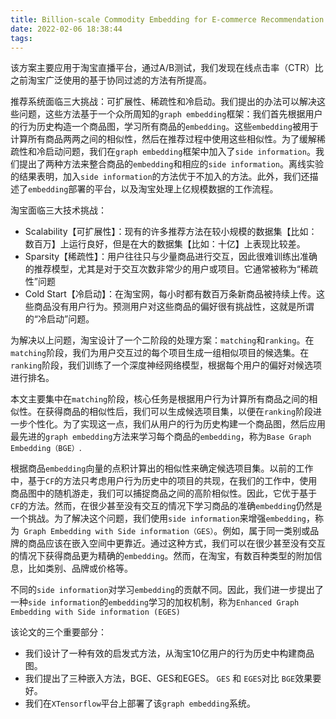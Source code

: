 ```yaml
---
title: Billion-scale Commodity Embedding for E-commerce Recommendation in Alibaba
date: 2022-02-06 18:38:44
tags:
---
```


该方案主要应用于淘宝直播平台，通过A/B测试，我们发现在线点击率（CTR）比之前淘宝广泛使用的基于协同过滤的方法有所提高。

推荐系统面临三大挑战：可扩展性、稀疏性和冷启动。我们提出的办法可以解决这些问题，这些方法基于一个众所周知的`graph embedding`框架：我们首先根据用户的行为历史构造一个商品图，学习所有商品的`embedding`。这些`embedding`被用于计算所有商品两两之间的相似性，然后在推荐过程中使用这些相似性。为了缓解稀疏性和冷启动问题，我们在`graph embedding`框架中加入了`side information`。我们提出了两种方法来整合商品的`embedding`和相应的`side information`。离线实验的结果表明，加入`side information`的方法优于不加入的方法。此外，我们还描述了`embedding`部署的平台，以及淘宝处理上亿规模数据的工作流程。

淘宝面临三大技术挑战：
* Scalability【可扩展性】：现有的许多推荐方法在较小规模的数据集【比如：数百万】上运行良好，但是在大的数据集【比如：十亿】上表现比较差。
* Sparsity【稀疏性】：用户往往只与少量商品进行交互，因此很难训练出准确的推荐模型，尤其是对于交互次数非常少的用户或项目。它通常被称为“稀疏性”问题
* Cold Start【冷启动】：在淘宝网，每小时都有数百万条新商品被持续上传。这些商品没有用户行为。预测用户对这些商品的偏好很有挑战性，这就是所谓的“冷启动”问题。

为解决以上问题，淘宝设计了一个二阶段的处理方案：`matching`和`ranking`。在`matching`阶段，我们为用户交互过的每个项目生成一组相似项目的候选集。在`ranking`阶段，我们训练了一个深度神经网络模型，根据每个用户的偏好对候选项进行排名。

本文主要集中在`matching`阶段，核心任务是根据用户行为计算所有商品之间的相似性。在获得商品的相似性后，我们可以生成候选项目集，以便在`ranking`阶段进一步个性化。为了实现这一点，我们从用户的行为历史构建一个商品图，然后应用最先进的`graph embedding`方法来学习每个商品的`embedding`，称为`Base Graph Embedding（BGE）`.

根据商品`embedding`向量的点积计算出的相似性来确定候选项目集。以前的工作中，基于`CF`的方法只考虑用户行为历史中的项目的共现，在我们的工作中，使用商品图中的随机游走，我们可以捕捉商品之间的高阶相似性。因此，它优于基于`CF`的方法。然而，在很少甚至没有交互的情况下学习商品的准确`embedding`仍然是一个挑战。为了解决这个问题，我们使用`side information`来增强`embedding`，称为` Graph Embedding with Side information（GES）`。例如，属于同一类别或品牌的商品应该在嵌入空间中更靠近。通过这种方式，我们可以在很少甚至没有交互的情况下获得商品更为精确的`embedding`。然而，在淘宝，有数百种类型的附加信息，比如类别、品牌或价格等。

不同的`side information`对学习`embedding`的贡献不同。因此，我们进一步提出了一种`side information`的`embedding`学习的加权机制，称为`Enhanced Graph Embedding with Side information (EGES)`

该论文的三个重要部分：
* 我们设计了一种有效的启发式方法，从淘宝10亿用户的行为历史中构建商品图。
* 我们提出了三种嵌入方法，BGE、GES和EGES。 `GES` 和 `EGES`对比 `BGE`效果要好。
* 我们在`XTensorflow`平台上部署了该`graph embedding`系统。


















